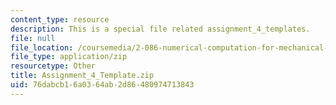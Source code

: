 ```yaml
---
content_type: resource
description: This is a special file related assignment_4_templates.
file: null
file_location: /coursemedia/2-086-numerical-computation-for-mechanical-engineers-fall-2014/76dabcb16a0364ab2d86480974713843_Assignment_4_Template.zip
file_type: application/zip
resourcetype: Other
title: Assignment_4_Template.zip
uid: 76dabcb1-6a03-64ab-2d86-480974713843
---
```

